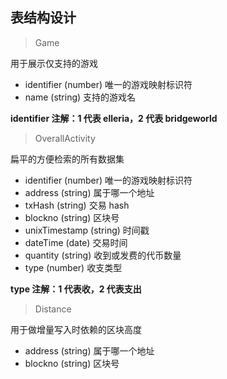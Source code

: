 ## 表结构设计

> Game

用于展示仅支持的游戏

- identifier (number) 唯一的游戏映射标识符
- name (string) 支持的游戏名

**identifier 注解：1 代表 elleria，2 代表 bridgeworld**

> OverallActivity

扁平的方便检索的所有数据集

- identifier (number) 唯一的游戏映射标识符
- address (string) 属于哪一个地址
- txHash (string) 交易 hash
- blockno (string) 区块号
- unixTimestamp (string) 时间戳
- dateTime (date) 交易时间
- quantity (string) 收到或发费的代币数量
- type (number) 收支类型

**type 注解：1 代表收，2 代表支出**

> Distance

用于做增量写入时依赖的区块高度

- address (string) 属于哪一个地址
- blockno (string) 区块号